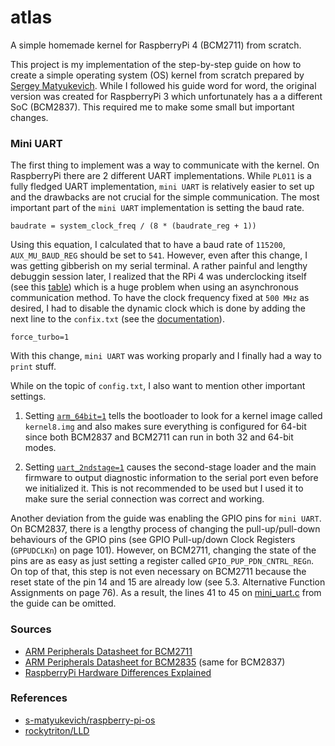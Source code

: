 # atlas

A simple homemade kernel for RaspberryPi 4 (BCM2711) from scratch.

This project is my implementation of the step-by-step guide on how to create a simple operating system (OS) kernel from scratch prepared by [Sergey Matyukevich](https://github.com/s-matyukevich). While I followed his guide word for word, the original version was created for RaspberryPi 3 which unfortunately has a a different SoC (BCM2837). This required me to make some small but important changes.

### Mini UART
The first thing to implement was a way to communicate with the kernel. On RaspberryPi there are 2 different UART implementations. While `PL011` is a fully fledged UART implementation, `mini UART` is relatively easier to set up and the drawbacks are not crucial for the simple communication. The most important part of the `mini UART` implementation is setting the baud rate. 
```
baudrate = system_clock_freq / (8 * (baudrate_reg + 1))
```
Using this equation, I calculated that to have a baud rate of `115200`, `AUX_MU_BAUD_REG` should be set to `541`. However, even after this change, I was getting gibberish on my serial terminal. A rather painful and lengthy debuggin session later, I realized that the RPi 4 was underclocking itself (see this [table](https://www.raspberrypi.org/documentation/computers/configuration.html#mini-uart-and-cpu-core-frequency)) which is a huge problem when using an asynchronous communication method. To have the clock frequency fixed at `500 MHz` as desired, I had to disable the dynamic clock which is done by adding the next line to the `confix.txt` (see the [documentation](https://www.raspberrypi.org/documentation/computers/config_txt.html#force_turbo)).
```
force_turbo=1
```
With this change, `mini UART` was working proparly and I finally had a way to `print` stuff.

While on the topic of `config.txt`, I also want to mention other important settings.

1. Setting [`arm_64bit=1`](https://www.raspberrypi.org/documentation/computers/config_txt.html#arm_64bit) tells the bootloader to look for a kernel image called `kernel8.img` and also makes sure everything is configured for 64-bit since both BCM2837 and BCM2711 can run in both 32 and 64-bit modes.

2. Setting [`uart_2ndstage=1`](https://www.raspberrypi.org/documentation/computers/config_txt.html#uart_2ndstage) causes the second-stage loader and the main firmware to output diagnostic information to the serial port even before we initialized it. This is not recommended to be used but I used it to make sure the serial connection was correct and working.

Another deviation from the guide was enabling the GPIO pins for `mini UART`. On BCM2837, there is a lengthy process of changing the pull-up/pull-down behaviours of the GPIO pins (see GPIO Pull-up/down Clock Registers (`GPPUDCLKn`) on page 101). However, on BCM2711, changing the state of the pins are as easy as just setting a register called `GPIO_PUP_PDN_CNTRL_REGn`. On top of that, this step is not even necessary on BCM2711 because the reset state of the pin 14 and 15 are already low (see 5.3. Alternative Function Assignments on page 76). As a result, the lines 41 to 45 on [mini_uart.c](https://github.com/s-matyukevich/raspberry-pi-os/blob/31fc1481f529ba1a72a8a6bc62dc488b84fc2cdb/src/lesson01/src/mini_uart.c#L41-L45) from the guide can be omitted.

### Sources
- [ARM Peripherals Datasheet for BCM2711](https://datasheets.raspberrypi.org/bcm2711/bcm2711-peripherals.pdf)
- [ARM Peripherals Datasheet for BCM2835](https://datasheets.raspberrypi.org/bcm2835/bcm2835-peripherals.pdf) (same for BCM2837)
- [RaspberryPi Hardware Differences Explained](https://github.com/thanoskoutr/armOS/wiki/Raspberry-Pi-Hardware)

### References
- [s-matyukevich/raspberry-pi-os](https://github.com/s-matyukevich/raspberry-pi-os)
- [rockytriton/LLD](https://github.com/rockytriton/LLD/)
